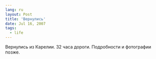 ```yaml
---
lang: ru
layout: Post
title: 'Вернулись'
date: Jul 16, 2007
tags:
  - life
---
```


Вернулись из Карелии. 32 часа дороги. Подробности и фотографии позже.
